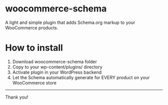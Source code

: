 # woocommerce-schema
A light and simple plugin that adds Schema.org markup to your WooCommerce products.

# How to install
1. Download woocommerce-schema folder
2. Copy to your wp-content/plugins/ directory
3. Activate plugin in your WordPress backend
4. Let the Schema automatically generate for EVERY product on your WooCommerce store

----

Thank you!
